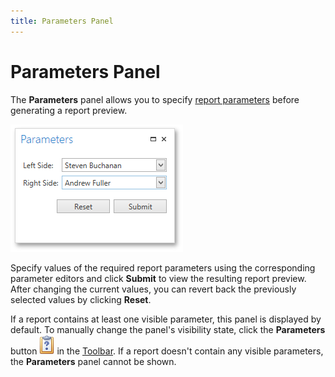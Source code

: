 ```yaml
---
title: Parameters Panel
---
```

# Parameters Panel
The **Parameters** panel allows you to specify [report parameters](../../../../../interface-elements-for-desktop/articles/report-designer/report-designer-for-wpf/creating-reports/providing-data/report-parameters.md) before generating a report preview.

![WPFDesigner_ParametersPanel](../../../../images/Img120188.png)

Specify values of the required report parameters using the corresponding parameter editors and click **Submit** to view the resulting report preview. After changing the current values, you can revert back the previously selected values by clicking **Reset**.

If a report contains at least one visible parameter, this panel is displayed by default. To manually change the panel's visibility state, click the **Parameters** button ![WPFDesigner_PreviewToolbar_Parameters](../../../../images/Img120177.png) in the [Toolbar](../../../../../interface-elements-for-desktop/articles/report-designer/report-designer-for-wpf/document-preview/preview-toolbar.md). If a report doesn't contain any visible parameters, the **Parameters** panel cannot be shown.